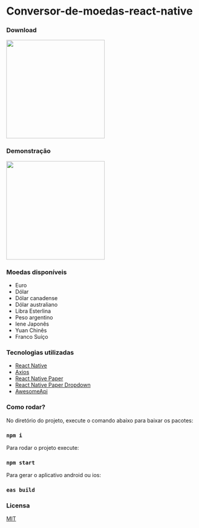 # Conversor-de-moedas-react-native

<h3>Download</h3>
<a  href="https://play.google.com/store/apps/details?id=com.rubenfilipe07.currency_converter">
  <img src="https://img.shields.io/badge/Google_Play-414141?style=for-the-badge&logo=google-play&logoColor=white" width="260"></img>
</a>

<h3>Demonstração</h3>
<img src="https://user-images.githubusercontent.com/53026536/133873496-fbd5db42-eb2d-43dc-8622-391cf2dabee3.png" width="260"></img>

<h3>Moedas disponíveis</h3>
<ul>
  <li>Euro</li>
  <li>Dólar</li>
  <li>Dólar canadense</li>
  <li>Dólar australiano</li>
  <li>Libra Esterlina</li>
  <li>Peso argentino</li>
  <li>Iene Japonês</li>
  <li>Yuan Chinês</li>
  <li>Franco Suíço</li>
</ul>

<h3>Tecnologias utilizadas</h3>
<ul>
    <li><a href="https://reactnative.dev/">React Native</a></li>    
    <li><a href="https://axios-http.com/ptbr/docs/intro">Axios</a></li>
    <li><a href="https://reactnativepaper.com/">React Native Paper</a></li>
    <li><a href="https://www.npmjs.com/package/react-native-paper-dropdown">React Native Paper Dropdown</li>
    <li><a href="https://docs.awesomeapi.com.br/api-de-moedas">AwesomeApi</a></li>
</ul>

<h3>Como rodar?</h3>
No diretório do projeto, execute o comando abaixo para baixar os pacotes:

### `npm i`

Para rodar o projeto execute:

### `npm start`

Para gerar o aplicativo android ou ios:

### `eas build`

<h3>Licensa</h3>
<a href="https://github.com/RubenFilipe07/Android-currency-converter-app/blob/main/LICENSE">MIT</a>
